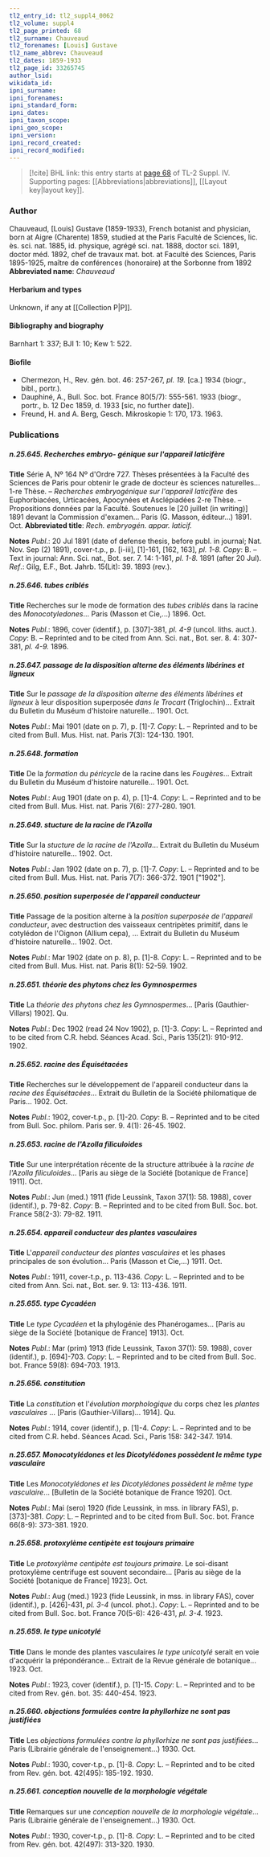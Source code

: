 ```yaml
---
tl2_entry_id: tl2_suppl4_0062
tl2_volume: suppl4
tl2_page_printed: 68
tl2_surname: Chauveaud
tl2_forenames: [Louis] Gustave
tl2_name_abbrev: Chauveaud
tl2_dates: 1859-1933
tl2_page_id: 33265745
author_lsid: 
wikidata_id: 
ipni_surname: 
ipni_forenames: 
ipni_standard_form: 
ipni_dates: 
ipni_taxon_scope: 
ipni_geo_scope: 
ipni_version: 
ipni_record_created: 
ipni_record_modified:
---
```



> [!cite] BHL link: this entry starts at [page 68](https://www.biodiversitylibrary.org/page/33265745) of TL-2 Suppl. IV.
> Supporting pages: [[Abbreviations|abbreviations]], [[Layout key|layout key]].

### Author

Chauveaud, \[Louis\] Gustave (1859-1933), French botanist and physician, born at Aigre (Charente) 1859, studied at the Paris Faculté de Sciences, lic. ès. sci. nat. 1885, id. physique, agrégé sci. nat. 1888, doctor sci. 1891, doctor méd. 1892, chef de travaux mat. bot. at Faculté des Sciences, Paris 1895-1925, maître de conférences (honoraire) at the Sorbonne from 1892 
**Abbreviated name**: *Chauveaud*

#### Herbarium and types

Unknown, if any at [[Collection P|P]].

#### Bibliography and biography

Barnhart 1: 337; BJI 1: 10; Kew 1: 522.

#### Biofile

- Chermezon, H., Rev. gén. bot. 46: 257-267, *pl. 19.* \[ca.\] 1934 (biogr., bibl., portr.).
- Dauphiné, A., Bull. Soc. bot. France 80(5/7): 555-561. 1933 (biogr., portr., b. 12 Dec 1859, d. 1933 \[sic, no further date\]).
- Freund, H. and A. Berg, Gesch. Mikroskopie 1: 170, 173. 1963.

### Publications

##### n.25.645. Recherches embryo- génique sur l'appareil laticifère

**Title**
Série A, Nº 164 Nº d'Ordre 727. Thèses présentées à la Faculté des Sciences de Paris pour obtenir le grade de docteur ès sciences naturelles... 1-re Thèse. – *Recherches embryogénique sur l'appareil laticifère* des Euphorbiacées, Urticacées, Apocynées et Asclépiadées 2-re Thèse. – Propositions données par la Faculté. Soutenues le \[20 juillet (in writing)\] 1891 devant la Commission d'examen... Paris (G. Masson, éditeur...) 1891. Oct.
**Abbreviated title**: *Rech. embryogén. appar. laticif.*

**Notes**
*Publ*.: 20 Jul 1891 (date of defense thesis, before publ. in journal; Nat. Nov. Sep (2) 1891), cover-t.p., p. \[i-iii\], \[1\]-161, \[162, 163\], *pl. 1-8. Copy*: B. – Text in journal: Ann. Sci. nat., Bot. ser. 7. 14: 1-161, *pl. 1-8.* 1891 (after 20 Jul).
*Ref*.: Gilg, E.F., Bot. Jahrb. 15(Lit): 39. 1893 (rev.).

##### n.25.646. tubes criblés

**Title**
Recherches sur le mode de formation des *tubes criblés* dans la racine des *Monocotyledones*... Paris (Masson et Cie,...) 1896. Oct.

**Notes**
*Publ*.: 1896, cover (identif.), p. \[307\]-381, *pl. 4-9* (uncol. liths. auct.). *Copy*: B. – Reprinted and to be cited from Ann. Sci. nat., Bot. ser. 8. 4: 307-381, *pl. 4-9.* 1896.

##### n.25.647. passage de la disposition alterne des éléments libérines et ligneux

**Title**
Sur le *passage de la disposition alterne des éléments libérines et ligneux* à leur disposition superposée *dans le Trocart* (Triglochin)... Extrait du Bulletin du Muséum d'histoire naturelle... 1901. Oct.

**Notes**
*Publ*.: Mai 1901 (date on p. 7), p. \[1\]-7. *Copy*: L. – Reprinted and to be cited from Bull. Mus. Hist. nat. Paris 7(3): 124-130. 1901.

##### n.25.648. formation

**Title**
De la *formation* du *péricycle* de la racine dans les *Fougères*... Extrait du Bulletin du Muséum d'histoire naturelle... 1901. Oct.

**Notes**
*Publ*.: Aug 1901 (date on p. 4), p. \[1\]-4. *Copy*: L. – Reprinted and to be cited from Bull. Mus. Hist. nat. Paris 7(6): 277-280. 1901.

##### n.25.649. stucture de la racine de l'Azolla

**Title**
Sur la *stucture de la racine de l'Azolla*... Extrait du Bulletin du Muséum d'histoire naturelle... 1902. Oct.

**Notes**
*Publ*.: Jan 1902 (date on p. 7), p. \[1\]-7. *Copy*: L. – Reprinted and to be cited from Bull. Mus. Hist. nat. Paris 7(7): 366-372. 1901 \["1902"\].

##### n.25.650. position superposée de l'appareil conducteur

**Title**
Passage de la position alterne à la *position superposée de l'appareil conducteur*, avec destruction des vaisseaux centripètes primitif, dans le cotylédon de l'Oignon (Allium cepa), ... Extrait du Bulletin du Muséum d'histoire naturelle... 1902. Oct.

**Notes**
*Publ*.: Mar 1902 (date on p. 8), p. \[1\]-8. *Copy*: L. – Reprinted and to be cited from Bull. Mus. Hist. nat. Paris 8(1): 52-59. 1902.

##### n.25.651. théorie des phytons chez les Gymnospermes

**Title**
La *théorie des phytons chez les Gymnospermes*... \[Paris (Gauthier-Villars) 1902\]. Qu.

**Notes**
*Publ*.: Dec 1902 (read 24 Nov 1902), p. \[1\]-3. *Copy*: L. – Reprinted and to be cited from C.R. hebd. Séances Acad. Sci., Paris 135(21): 910-912. 1902.

##### n.25.652. racine des Équisétacées

**Title**
Recherches sur le développement de l'appareil conducteur dans la *racine des Équisétacées*... Extrait du Bulletin de la Société philomatique de Paris... 1902. Oct.

**Notes**
*Publ*.: 1902, cover-t.p., p. \[1\]-20. *Copy*: B. – Reprinted and to be cited from Bull. Soc. philom. Paris ser. 9. 4(1): 26-45. 1902.

##### n.25.653. racine de l'Azolla filiculoides

**Title**
Sur une interprétation récente de la structure attribuée à la *racine de l'Azolla filiculoides*... \[Paris au siège de la Société \[botanique de France\] 1911\]. Oct.

**Notes**
*Publ*.: Jun (med.) 1911 (fide Leussink, Taxon 37(1): 58. 1988), cover (identif.), p. 79-82.
*Copy*: B. – Reprinted and to be cited from Bull. Soc. bot. France 58(2-3): 79-82. 1911.

##### n.25.654. appareil conducteur des plantes vasculaires

**Title**
L'*appareil conducteur des plantes vasculaires* et les phases principales de son évolution... Paris (Masson et Cie,...) 1911. Oct.

**Notes**
*Publ*.: 1911, cover-t.p., p. 113-436. *Copy*: L. – Reprinted and to be cited from Ann. Sci. nat., Bot. ser. 9. 13: 113-436. 1911.

##### n.25.655. type Cycadéen

**Title**
Le *type Cycadéen* et la phylogénie des Phanérogames... \[Paris au siège de la Société \[botanique de France\] 1913\]. Oct.

**Notes**
*Publ*.: Mar (prim) 1913 (fide Leussink, Taxon 37(1): 59. 1988), cover (identif.), p. \[694\]-703.
*Copy*: L. – Reprinted and to be cited from Bull. Soc. bot. France 59(8): 694-703. 1913.

##### n.25.656. constitution

**Title**
La *constitution* et l'*évolution morphologique* du corps chez les *plantes vasculaires* ... \[Paris (Gauthier-Villars)... 1914\]. Qu.

**Notes**
*Publ*.: 1914, cover (identif.), p. \[1\]-4. *Copy*: L. – Reprinted and to be cited from C.R. hebd. Séances Acad. Sci., Paris 158: 342-347. 1914.

##### n.25.657. Monocotylédones et les Dicotylédones possèdent le même type vasculaire

**Title**
Les *Monocotylédones et les Dicotylédones possèdent le même type vasculaire*... \[Bulletin de la Société botanique de France 1920\]. Oct.

**Notes**
*Publ*.: Mai (sero) 1920 (fide Leussink, in mss. in library FAS), p. \[373\]-381. *Copy*: L. – Reprinted and to be cited from Bull. Soc. bot. France 66(8-9): 373-381. 1920.

##### n.25.658. protoxylème centipète est toujours primaire

**Title**
Le *protoxylème centipète est toujours primaire*. Le soi-disant protoxylème centrifuge est souvent secondaire... \[Paris au siège de la Société \[botanique de France\] 1923\]. Oct.

**Notes**
*Publ*.: Aug (med.) 1923 (fide Leussink, in mss. in library FAS), cover (identif.), p. \[426\]-431, *pl. 3-4* (uncol. phot.). *Copy*: L. – Reprinted and to be cited from Bull. Soc. bot. France 70(5-6): 426-431, *pl. 3-4.* 1923.

##### n.25.659. le type unicotylé

**Title**
Dans le monde des plantes vasculaires *le type unicotylé* serait en voie d'acquérir la prépondérance... Extrait de la Revue générale de botanique... 1923. Oct.

**Notes**
*Publ*.: 1923, cover (identif.), p. \[1\]-15. *Copy*: L. – Reprinted and to be cited from Rev. gén. bot. 35: 440-454. 1923.

##### n.25.660. objections formulées contre la phyllorhize ne sont pas justifiées

**Title**
Les *objections formulées contre la phyllorhize ne sont pas justifiées*... Paris (Librairie générale de l'enseignement...) 1930. Oct.

**Notes**
*Publ*.: 1930, cover-t.p., p. \[1\]-8. *Copy*: L. – Reprinted and to be cited from Rev. gén. bot. 42(495): 185-192. 1930.

##### n.25.661. conception nouvelle de la morphologie végétale

**Title**
Remarques sur une *conception nouvelle de la morphologie végétale*... Paris (Librairie générale de l'enseignement...) 1930. Oct.

**Notes**
*Publ*.: 1930, cover-t.p., p. \[1\]-8. *Copy*: L. – Reprinted and to be cited from Rev. gén. bot. 42(497): 313-320. 1930.

